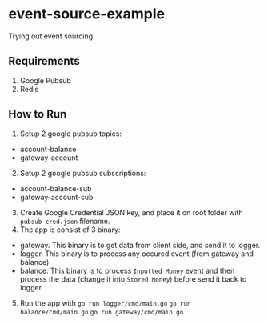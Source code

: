# event-source-example
Trying out event sourcing

## Requirements
1. Google Pubsub
2. Redis

## How to Run
1. Setup 2 google pubsub topics:
  - account-balance
  - gateway-account

2. Setup 2 google pubsub subscriptions:
  - account-balance-sub
  - gateway-account-sub

3. Create Google Credential JSON key, and place it on root folder with `pubsub-cred.json` filename.
4. The app is consist of 3 binary:
 - gateway. This binary is to get data from client side, and send it to logger.
 - logger. This binary is to process any occured event (from gateway and balance)
 - balance. This binary is to process `Inputted Money` event and then process the data (change it into `Stored Money`) before send it back to logger.
5. Run the app with `go run logger/cmd/main.go` `go run balance/cmd/main.go` `go run gateway/cmd/main.go`
